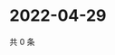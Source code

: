 # 2022-04-29

共 0 条

<!-- BEGIN WEIBO -->
<!-- 最后更新时间 Fri Apr 29 2022 22:11:48 GMT+0800 (China Standard Time) -->

<!-- END WEIBO -->
